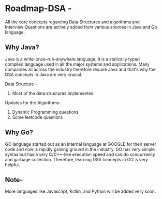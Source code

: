 # Roadmap-DSA - 
All the core concepts regarding Data Structures and algorithms and Interview Questions are actively added from various sources in Java and Go language.
## Why Java?
Java is a write-once-run-anywhere language, it is a statically typed compiled language used in all the major systems and applications.
Many companies all across the industry therefore require Java and that's why the DSA concepts in Java are very crucial.

Data Structure -
1. Most of the data structures implemented

Updates for the Algorithms- 
1. Dynamic Programming questions
2. Some leetcode questions 

## Why Go?
GO language started out as an internal language at GOOGLE for their server code and now is rapidly gaining ground in the industry. GO has very simple syntax but 
has a very C/C++-like execution speed and can do concurrency and garbage collection. Therefore, learning DSA concepts in GO is very helpful.

## Note- 
More languages like Javascript, Kotlin, and Python will be added very soon.
